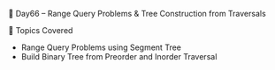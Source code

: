📘 Day66 – Range Query Problems & Tree Construction from Traversals

🧩 Topics Covered
- Range Query Problems using Segment Tree  
- Build Binary Tree from Preorder and Inorder Traversal  
